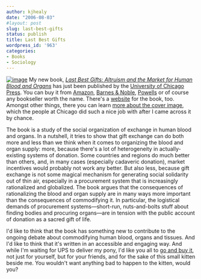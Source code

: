 ```yaml
---
author: kjhealy
date: "2006-08-03"
#layout: post
slug: last-best-gifts
status: publish
title: Last Best Gifts
wordpress_id: '963'
categories:
- Books
- Sociology
---
```


[![image](http://www.kieranhealy.org/files/misc/lbg-cover-sm.png)](http://www.amazon.com/exec/obidos/ASIN/0226322378/ref=nosim/) My new book, [*Last Best Gifts: Altruism and the Market for Human Blood and Organs*](http://www.amazon.com/exec/obidos/ASIN/0226322378/ref=nosim/) has just been published by the [University of Chicago Press](http://pressblog.uchicago.edu/). You can buy it from [Amazon](http://www.amazon.com/exec/obidos/redirect?creative=374929&camp=211189&link_code=as2&path=ASIN/0226322378), [Barnes & Noble](http://search.barnesandnoble.com/booksearch/isbnInquiry.asp?z=y&isbn=0226322378&itm=2), [Powells](http://www.powells.com/cgi-bin/biblio?inkey=62-0226322378-2) or of course any bookseller worth the name. There's a [website](http://www.lastbestgifts.com/) for the book, too. Amongst other things, there you can learn [more about the cover image](http://www.lastbestgifts.com/cover), which the people at Chicago did such a nice job with after I came across it by chance.

The book is a study of the social organization of exchange in human blood and organs. In a nutshell, it tries to show that gift exchange can do both more and less than we think when it comes to organizing the blood and organ supply: more, because there's a lot of heterogeneity in actually-existing systems of donation. Some countries and regions do much better than others, and, in many cases (especially cadaveric donation), market incentives would probably not work any better. But also less, because gift exchange is not some magical mechanism for generating social solidarity out of thin air, especially in a procurement system that is increasingly rationalized and globalized. The book argues that the consequences of rationalizing the blood and organ supply are in many ways more important than the consequences of commodifying it. In particular, the logistical demands of procurement systems—short-run, nuts-and-bolts stuff about finding bodies and procuring organs—are in tension with the public account of donation as a sacred gift of life.

I'd like to think that the book has something new to contribute to the ongoing debate about commodifying human blood, organs and tissues. And I'd like to think that it's written in an accessible and engaging way. And while I'm waiting for UPS to deliver my pony, I'd like you all to [go and buy it](http://www.amazon.com/exec/obidos/redirect?creative=374929&camp=211189&link_code=as2&path=ASIN/0226322378), not just for yourself, but for your friends, and for the sake of this small kitten beside me. You wouldn't want anything bad to happen to the kitten, would you?
